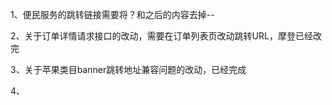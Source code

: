 1、便民服务的跳转链接需要将？和之后的内容去掉--

2、关于订单详情请求接口的改动，需要在订单列表页改动跳转URL，摩登已经改完

3、关于苹果类目banner跳转地址兼容问题的改动，已经完成

4、

